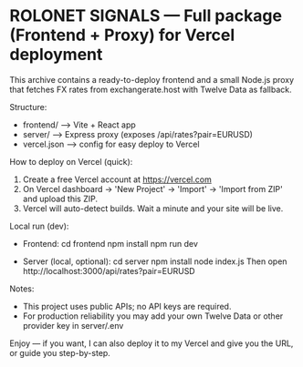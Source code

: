 
ROLONET SIGNALS — Full package (Frontend + Proxy) for Vercel deployment
=====================================================================

This archive contains a ready-to-deploy frontend and a small Node.js proxy
that fetches FX rates from exchangerate.host with Twelve Data as fallback.

Structure:
- frontend/    --> Vite + React app
- server/      --> Express proxy (exposes /api/rates?pair=EURUSD)
- vercel.json  --> config for easy deploy to Vercel

How to deploy on Vercel (quick):
1. Create a free Vercel account at https://vercel.com
2. On Vercel dashboard -> 'New Project' -> 'Import' -> 'Import from ZIP' and upload this ZIP.
3. Vercel will auto-detect builds. Wait a minute and your site will be live.

Local run (dev):
- Frontend:
  cd frontend
  npm install
  npm run dev

- Server (local, optional):
  cd server
  npm install
  node index.js
  Then open http://localhost:3000/api/rates?pair=EURUSD

Notes:
- This project uses public APIs; no API keys are required.
- For production reliability you may add your own Twelve Data or other provider key in server/.env

Enjoy — if you want, I can also deploy it to my Vercel and give you the URL, or guide you step-by-step.
